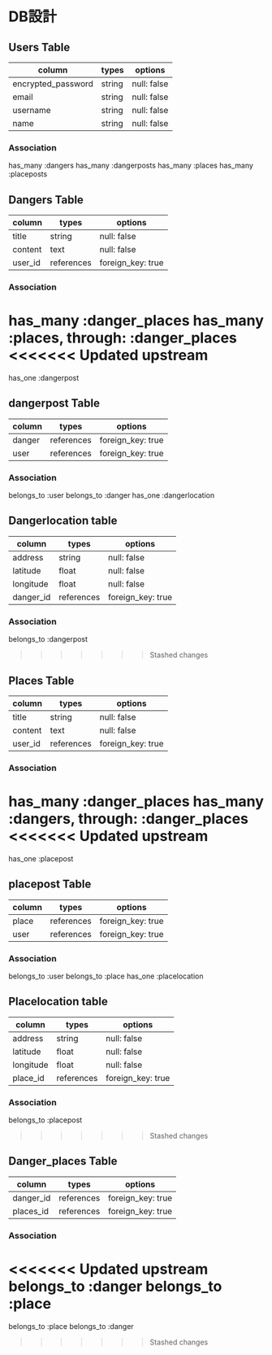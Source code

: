 # DB設計

## Users Table

| column             | types  | options     |
| ------------------ | ------ | ----------- |
| encrypted_password | string | null: false |
| email              | string | null: false |
| username           | string | null: false |
| name               | string | null: false |

### Association

has_many :dangers
has_many :dangerposts
has_many :places
has_many :placeposts

## Dangers Table

| column  | types      | options           |
| ------- | ---------- | ----------------- |
| title   | string     | null: false       |
| content | text       | null: false       |
| user_id | references | foreign_key: true |

### Association

has_many :danger_places
has_many :places, through: :danger_places
<<<<<<< Updated upstream
=======
has_one :dangerpost

## dangerpost Table

| column | types      | options           |
| ------ | ---------- | ----------------- |
| danger | references | foreign_key: true |
| user   | references | foreign_key: true |

### Association

belongs_to :user
belongs_to :danger
has_one :dangerlocation

## Dangerlocation table

| column    | types      | options           |
| --------- | ---------- | ----------------- |
| address   | string     | null: false       |
| latitude  | float      | null: false       |
| longitude | float      | null: false       |
| danger_id | references | foreign_key: true |

### Association

belongs_to :dangerpost
>>>>>>> Stashed changes

## Places Table

| column  | types      | options           |
| ------- | ---------- | ----------------- |
| title   | string     | null: false       |
| content | text       | null: false       |
| user_id | references | foreign_key: true |

### Association

has_many :danger_places
has_many :dangers, through: :danger_places
<<<<<<< Updated upstream
=======
has_one :placepost

## placepost Table

| column | types      | options           |
| ------ | ---------- | ----------------- |
| place  | references | foreign_key: true |
| user   | references | foreign_key: true |

### Association

belongs_to :user
belongs_to :place
has_one :placelocation

## Placelocation table

| column    | types      | options           |
| --------- | ---------- | ----------------- |
| address   | string     | null: false       |
| latitude  | float      | null: false       |
| longitude | float      | null: false       |
| place_id  | references | foreign_key: true |

### Association

belongs_to :placepost
>>>>>>> Stashed changes

## Danger_places Table

| column    | types      | options           |
| --------- | ---------- | ----------------- |
| danger_id | references | foreign_key: true |
| places_id | references | foreign_key: true |

### Association

<<<<<<< Updated upstream
belongs_to :danger
belongs_to :place
=======
belongs_to :place
belongs_to :danger
>>>>>>> Stashed changes
